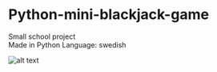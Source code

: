 # Python-mini-blackjack-game

Small school project </br> 
Made in Python
Language: swedish 

![alt text](https://cdn.discordapp.com/attachments/746464734664065175/1088147284136575138/image.png)
